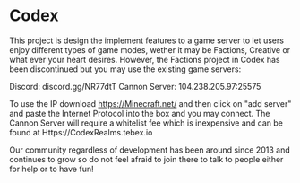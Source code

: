 # Codex

This project is design the implement features to a game server to let users enjoy different types of game modes, wether it may be Factions, Creative or what ever your heart desires.
However, the Factions project in Codex has been discontinued but you may use the existing game servers:

Discord: discord.gg/NR77dtT
Cannon Server: 104.238.205.97:25575

To use the IP download https://Minecraft.net/ and then click on "add server" and paste the Internet Protocol into the box and you may connect. The Cannon Server will require a whitelist fee which is inexpensive
and can be found at Https://CodexRealms.tebex.io

Our community regardless of development has been around since 2013 and continues to grow so do not feel afraid to join there to talk to people either for help or to have fun!
